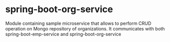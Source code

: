 # spring-boot-org-service
Module containing sample microservice that allows to perform CRUD operation on Mongo repository of organizations. It communicates with both spring-boot-emp-service and spring-boot-org-service
